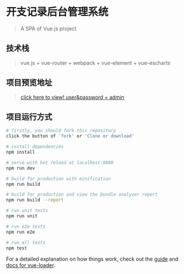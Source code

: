 # 开支记录后台管理系统

> A SPA of Vue.js project

## 技术栈
> vue.js + vue-router + webpack + vue-element + vue-escharts

## 项目预览地址
> [click here to view! user&password = admin](http://www.my-web-project.cn)

## 项目运行方式

``` bash
# firstly, you should fork this repository
click the button of 'fork' or 'Clone or download'

# install dependencies
npm install

# serve with hot reload at localhost:8080
npm run dev

# build for production with minification
npm run build

# build for production and view the bundle analyzer report
npm run build --report

# run unit tests
npm run unit

# run e2e tests
npm run e2e

# run all tests
npm test
```

For a detailed explanation on how things work, check out the [guide](http://vuejs-templates.github.io/webpack/) and [docs for vue-loader](http://vuejs.github.io/vue-loader).
